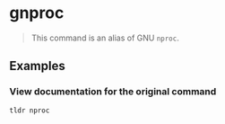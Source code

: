 # gnproc

> This command is an alias of GNU `nproc`.

## Examples

### View documentation for the original command

```bash
tldr nproc
```
